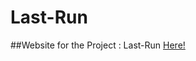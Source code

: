 # Last-Run
##Website for the Project : Last-Run
[Here!]("https://team-afro-dog.github.io/Last-Run")
